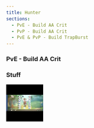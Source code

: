 ```yaml
---
title: Hunter
sections:
  - PvE - Build AA Crit
  - PvP - Build AA Crit
  - PvE & PvP - Build TrapBurst
---
```


### PvE - Build AA Crit 

### Stuff

<div class="row">
 <div class="col-md-3 col-sm-3 col-xs-6">
  <div class="screenshot-holder">
   <a href="assets/images/jobs/hunter/Hunter_PvE_AA_Crit_Build.png" data-toggle="lightbox"><img class="img-responsive" src="assets/images/jobs/hunter/Hunter_PvE_AA_Crit_Build_thumb.jpg" alt="screenshot" /></a>
   <a class="mask" href="assets/images/jobs/hunter/Hunter_PvE_AA_Crit_Build.png" data-toggle="lightbox"><i class="icon fa fa-search-plus"></i></a>
  </div>
 </div>
</div>
